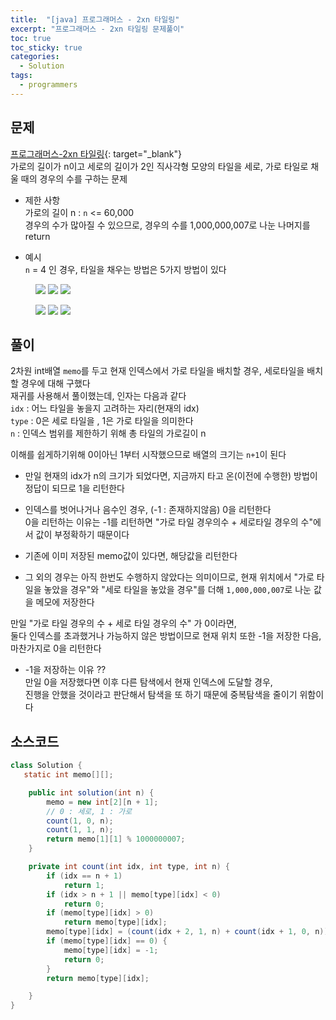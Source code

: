 ```yaml
---
title:  "[java] 프로그래머스 - 2xn 타일링"
excerpt: "프로그래머스 - 2xn 타일링 문제풀이"
toc: true
toc_sticky: true
categories:
  - Solution
tags:
  - programmers
---
```

## 문제  
[프로그래머스-2xn 타일링](https://programmers.co.kr/learn/courses/30/lessons/12900?language=java){: target="_blank"}  
가로의 길이가 n이고 세로의 길이가 2인 직사각형 모양의 타일을 세로, 가로 타일로 채울 때의 경우의 수를 구하는 문제  

* 제한 사항  
가로의 길이 n : `n` <= 60,000  
경우의 수가 많아질 수 있으므로, 경우의 수를 1,000,000,007로 나눈 나머지를 return  

* 예시  
`n` = 4 인 경우, 타일을 채우는 방법은 5가지 방법이 있다  
<figure class="third">
	<img src="https://i.imgur.com/z64JbNf.png">
	<img src="https://i.imgur.com/29LWVzK.png">
	<img src="https://i.imgur.com/IZBmc6M.png">
</figure>
<figure class="third">
	<img src="https://i.imgur.com/O9GdTE0.png">
	<img src="https://i.imgur.com/keiKrD3.png">
	<img src="https://user-images.githubusercontent.com/37270143/94450488-4fee7480-01e8-11eb-8490-63e40418a8ba.png">
</figure>

## 풀이  
2차원 int배열 `memo`를 두고 현재 인덱스에서 가로 타일을 배치할 경우, 세로타일을 배치할 경우에 대해 구했다  
재귀를 사용해서 풀이했는데, 인자는 다음과 같다  
`idx` : 어느 타일을 놓을지 고려하는 자리(현재의 idx)  
`type` : 0은 세로 타일을 , 1은 가로 타일을 의미한다  
`n` : 인덱스 범위를 제한하기 위해 총 타일의 가로길이 n  

이해를 쉽게하기위해 0이아닌 1부터 시작했으므로 배열의 크기는 `n+1`이 된다  

- 만일 현재의 idx가 n의 크기가 되었다면, 지금까지 타고 온(이전에 수행한) 방법이 정답이 되므로 1을 리턴한다  
- 인덱스를 벗어나거나 음수인 경우, (-1 : 존재하지않음) 0을 리턴한다  
0을 리턴하는 이유는 -1를 리턴하면 "가로 타일 경우의수 + 세로타일 경우의 수"에서 값이 부정확하기 때문이다  

- 기존에 이미 저장된 memo값이 있다면, 해당값을 리턴한다  
- 그 외의 경우는 아직 한번도 수행하지 않았다는 의미이므로, 현재 위치에서 "가로 타일을 놓았을 경우"와 "세로 타일을 놓았을 경우"를 더해 `1,000,000,007`로 나눈 값을 메모에 저장한다  

만일 "가로 타일 경우의 수 + 세로 타일 경우의 수" 가 0이라면,  
둘다 인덱스를 초과했거나 가능하지 않은 방법이므로 현재 위치 또한 -1을 저장한 다음, 마찬가지로 0을 리턴한다  


* -1을 저장하는 이유 ??  
 만일 0을 저장했다면 이후 다른 탐색에서 현재 인덱스에 도달할 경우,  
 진행을 안했을 것이라고 판단해서 탐색을 또 하기 때문에 중복탐색을 줄이기 위함이다  


## 소스코드  
```java
class Solution {
   static int memo[][];

	public int solution(int n) {
		memo = new int[2][n + 1];
		// 0 : 세로, 1 : 가로
		count(1, 0, n);
		count(1, 1, n);
		return memo[1][1] % 1000000007;
	}

	private int count(int idx, int type, int n) {
		if (idx == n + 1)
			return 1;
		if (idx > n + 1 || memo[type][idx] < 0)
			return 0;
		if (memo[type][idx] > 0)
			return memo[type][idx];
		memo[type][idx] = (count(idx + 2, 1, n) + count(idx + 1, 0, n)) % 1000000007;
		if (memo[type][idx] == 0) {
			memo[type][idx] = -1;
			return 0;
		}
		return memo[type][idx];

	}
}
```